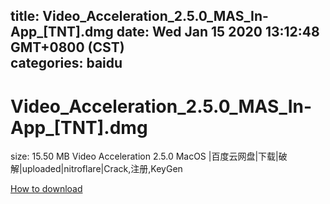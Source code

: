 
title: Video_Acceleration_2.5.0_MAS_In-App_[TNT].dmg
date: Wed Jan 15 2020 13:12:48 GMT+0800 (CST)    
categories: baidu
---

# Video_Acceleration_2.5.0_MAS_In-App_[TNT].dmg
size: 15.50 MB
 Video Acceleration 2.5.0 MacOS |百度云网盘|下载|破解|uploaded|nitroflare|Crack,注册,KeyGen
 

[How to download](https://bpcam.bemobtrk.com/go/2ceec3aa-1ca2-46d6-b9ff-aaa5c184517c?jno=491)